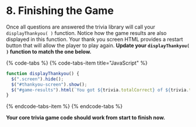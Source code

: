 # 8. Finishing the Game

Once all questions are answered the trivia library will call your `displayThankyou( )` function. Notice how the game results are also displayed in this function. Your thank you screen HTML provides a restart button that will allow the player to play again. **Update your `displayThankyou( )` function to match the one below.**

{% code-tabs %}
{% code-tabs-item title="JavaScript" %}
```javascript
function displayThankyou() {
  $(".screen").hide();
  $("#thankyou-screen").show();
  $("#game-results").html(`You got ${trivia.totalCorrect} of ${trivia.totalAnswered} correct.`);
}
```
{% endcode-tabs-item %}
{% endcode-tabs %}

**Your core trivia game code should work from start to finish now.**

